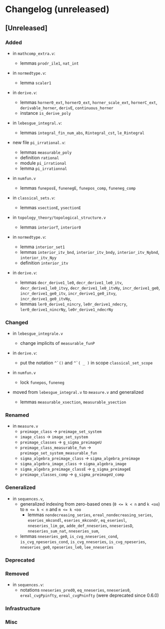 # Changelog (unreleased)

## [Unreleased]

### Added

- in `mathcomp_extra.v`:
  + lemmas `prodr_ile1`, `nat_int`

- in `normedtype.v`:
  + lemma `scaler1`

- in `derive.v`:
  + lemmas `horner0_ext`, `hornerD_ext`, `horner_scale_ext`, `hornerC_ext`,
    `derivable_horner`, `derivE`, `continuous_horner`
  + instance `is_derive_poly`

- in `lebesgue_integral.v`:
  + lemmas `integral_fin_num_abs`, `Rintegral_cst`, `le_Rintegral`

- new file `pi_irrational.v`:
  + lemmas `measurable_poly`
  + definition `rational`
  + module `pi_irrational`
  + lemma `pi_irrationnal`

- in `numfun.v`
  + lemmas `funeposE`, `funenegE`, `funepos_comp`, `funeneg_comp`

- in `classical_sets.v`:
  + lemmas `xsectionE`, `ysectionE`

- in `topology_theory/topological_structure.v`
  + lemmas `interiorT`, `interior0`

- in `normedtype.v`:
  + lemma `interior_set1`
  + lemmas `interior_itv_bnd`, `interior_itv_bndy`, `interior_itv_Nybnd`, `interior_itv_Nyy`
  + definition `interior_itv`

- in `derive.v`:
  + lemmas `decr_derive1_le0`, `decr_derive1_le0_itv`,
           `decr_derive1_le0_itvy`, `decr_derive1_le0_itvNy`,
           `incr_derive1_ge0`, `incr_derive1_ge0_itv`,
           `incr_derive1_ge0_itvy`, `incr_derive1_ge0_itvNy`,
  + lemmas `ler0_derive1_nincry`, `le0r_derive1_ndecry`,
           `ler0_derive1_nincrNy`, `le0r_derive1_ndecrNy`
 
### Changed

- in `lebesgue_integrale.v`
  + change implicits of `measurable_funP`

- in `derive.v`:
  + put the notation ``` ^`() ``` and ``` ^`( _ ) ``` in scope `classical_set_scope`

- in `numfun.v`
  + lock `funepos`, `funeneg`

- moved from `lebesgue_integral.v` to `measure.v` and generalized
  + lemmas `measurable_xsection`, `measurable_ysection`

### Renamed

- in `measure.v`
  + `preimage_class` -> `preimage_set_system`
  + `image_class` -> `image_set_system`
  + `preimage_classes` -> `g_sigma_preimageU`
  + `preimage_class_measurable_fun` -> `preimage_set_system_measurable_fun`
  + `sigma_algebra_preimage_class` -> `sigma_algebra_preimage`
  + `sigma_algebra_image_class` -> `sigma_algebra_image`
  + `sigma_algebra_preimage_classE` -> `g_sigma_preimageE`
  + `preimage_classes_comp` -> `g_sigma_preimageU_comp`

### Generalized

- in `sequences.v`,
  + generalized indexing from zero-based ones (`0 <= k < n` and `k <oo`)
    to `m <= k < n` and `m <= k <oo`
    * lemmas `nondecreasing_series`, `ereal_nondecreasing_series`,
             `eseries_mkcondl`, `eseries_mkcondr`, `eq_eseriesl`,
	     `nneseries_lim_ge`, `adde_def_nneseries`,
	     `nneseriesD`, `nneseries_sum_nat`, `nneseries_sum`,
  + lemmas `nneseries_ge0`, `is_cvg_nneseries_cond`, `is_cvg_npeseries_cond`,
    `is_cvg_nneseries`, `is_cvg_npeseries`, `nneseries_ge0`, `npeseries_le0`,
    `lee_nneseries`
    
### Deprecated

### Removed

- in `sequences.v`:
  + notations `nneseries_pred0`, `eq_nneseries`, `nneseries0`,
    `ereal_cvgPpinfty`, `ereal_cvgPninfty` (were deprecated since 0.6.0)

### Infrastructure

### Misc
